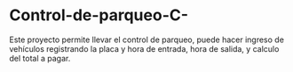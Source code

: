# Control-de-parqueo-C-
Este proyecto permite llevar el control de parqueo, puede hacer ingreso de vehículos registrando la placa y hora de entrada, hora de salida, y calculo del total a pagar.
